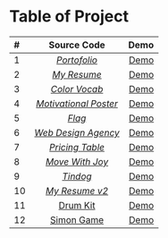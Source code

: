 # Table of Project

| #   |                               Source Code                               |                                                                                                     Demo |
| :-- | :---------------------------------------------------------------------: | -------------------------------------------------------------------------------------------------------: |
| 1   |   [_Portofolio_](./Multi-Page%20Web/4.3%20HTML%20Porfolio%20Project/)   |   [Demo](https://ghifariezra.github.io/full-stack-web/Multi-Page%20Web/4.3%20HTML%20Porfolio%20Project/) |
| 2   |           [_My Resume_](./Multi-Page%20Web/Capstone-Project/)           |                  [Demo](https://ghifariezra.github.io/full-stack-web/Multi-Page%20Web/Capstone-Project/) |
| 3   |          [_Color Vocab_](./CSS/5.4%20Color%20Vocab%20Project/)          |                  [Demo](https://ghifariezra.github.io/full-stack-web/CSS/5.4%20Color%20Vocab%20Project/) |
| 4   |    [_Motivational Poster_](./CSS/6.4%20Motivation%20Meme%20Project/)    |                  [Demo](https://ghifariezra.github.io/full-stack-web/CSS/5.4%20Color%20Vocab%20Project/) |
| 5   |               [_Flag_](./CSS/7.3%20CSS%20Flag%20Project/)               |                     [Demo](https://ghifariezra.github.io/full-stack-web/CSS/7.3%20CSS%20Flag%20Project/) |
| 6   |   [_Web Design Agency_](./CSS/8.4%20Web%20Design%20Agency%20Project/)   |          [Demo](https://ghifariezra.github.io/full-stack-web/CSS/8.4%20Web%20Design%20Agency%20Project/) |
| 7   | [_Pricing Table_](./FlexBox/9.4%20Flexbox%20Pricing%20Table%20Project/) |  [Demo](https://ghifariezra.github.io/full-stack-web/FlexBox/9.4%20Flexbox%20Pricing%20Table%20Project/) |
| 8   |      [_Move With Joy_](./Bootstrap/11.2%20Bootstrap%20Components/)      |            [Demo](https://ghifariezra.github.io/full-stack-web/Bootstrap/11.2%20Bootstrap%20Components/) |
| 9   |            [_Tindog_](./Bootstrap/11.3%20TinDog%20Project/)             |                  [Demo](https://ghifariezra.github.io/full-stack-web/Bootstrap/11.3%20TinDog%20Project/) |
| 10  |        [_My Resume v2_](./Multi-Page%20Web/Capstone-Project-2/)         |                [Demo](https://ghifariezra.github.io/full-stack-web/Multi-Page%20Web/Capstone-Project-2/) |
| 11  |            [Drum Kit](./DOM/Drum%20Kit%20Starting%20Files/)             |                  [Demo](https://ghifariezra.github.io/full-stack-web/DOM/Drum%20Kit%20Starting%20Files/) |
| 12  |   [Simon Game](./jQuery/Simon%20Game%20Challenge%20Starting%20Files/)   | [Demo](https://ghifariezra.github.io/full-stack-web/jQuery/Simon%20Game%20Challenge%20Starting%20Files/) |
